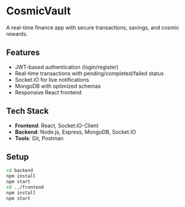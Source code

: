 # CosmicVault

A real-time finance app with secure transactions, savings, and cosmic rewards.

## Features
- JWT-based authentication (login/register)
- Real-time transactions with pending/completed/failed status
- Socket.IO for live notifications
- MongoDB with optimized schemas
- Responsive React frontend

## Tech Stack
- **Frontend**: React, Socket.IO-Client
- **Backend**: Node.js, Express, MongoDB, Socket.IO
- **Tools**: Git, Postman

## Setup
```bash
cd backend
npm install
npm start
cd ../frontend
npm install
npm start